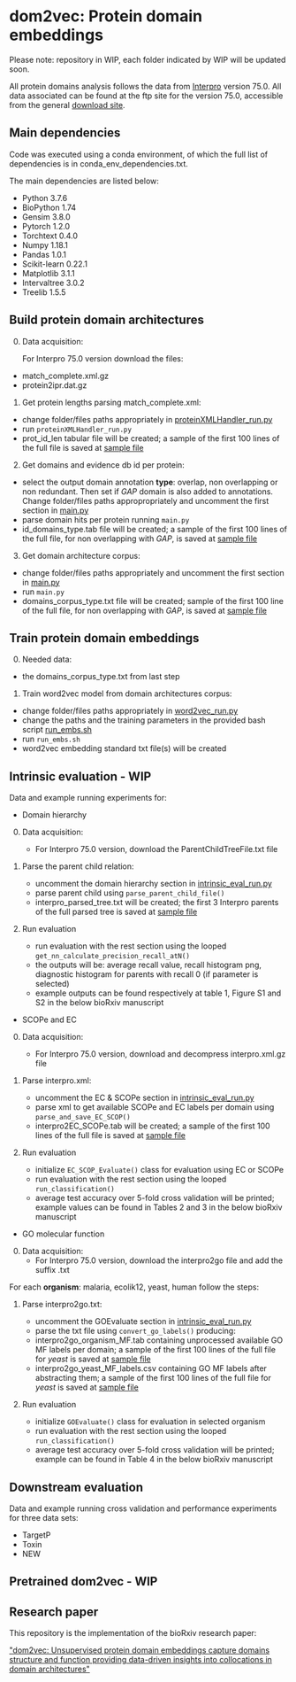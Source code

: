 # dom2vec: Protein domain embeddings
Please note: repository in WIP, each folder indicated by WIP will be updated soon.

All protein domains analysis follows the data from [Interpro](https://www.ebi.ac.uk/interpro/) version 75.0.
All data associated can be found at the ftp site for the version 75.0, accessible from the general [download site](https://www.ebi.ac.uk/interpro/download/).

## Main dependencies
Code was executed using a conda environment, of which the full list of dependencies is in conda_env_dependencies.txt.

The main dependencies are listed below:
* Python 3.7.6
* BioPython 1.74
* Gensim 3.8.0
* Pytorch 1.2.0
* Torchtext 0.4.0
* Numpy 1.18.1
* Pandas 1.0.1
* Scikit-learn 0.22.1
* Matplotlib 3.1.1
* Intervaltree 3.0.2
* Treelib 1.5.5

## Build protein domain architectures
0. Data acquisition:

   For Interpro 75.0 version download the files:
* match_complete.xml.gz
* protein2ipr.dat.gz

1. Get protein lengths parsing match_complete.xml:
* change folder/files paths appropriately in [proteinXMLHandler_run.py](code/proteinXMLHandler_run.py)
* run `proteinXMLHandler_run.py`
* prot_id_len tabular file will be created; a sample of the first 100 lines of the full file is saved at [sample file](domain_architecture_creation/prot_id_len_sample_100.tab)

2. Get domains and evidence db id per protein:
* select the output domain annotation **type**: overlap, non overlapping or non redundant. Then set if *GAP* domain is also added to annotations. 
  Change folder/files paths appropropriately and uncomment the first section in [main.py](code/main.py) 
* parse domain hits per protein running `main.py`
* id_domains_type.tab file will be created; a sample of the first 100 lines of the full file, for non overlapping with *GAP*, is saved at [sample file](domain_architecture_creation/id_domains_no_overlap_gap_sample_100.tab)

3. Get domain architecture corpus:
* change folder/files paths appropriately and uncomment the first section in [main.py](code/main.py)
* run `main.py`
* domains_corpus_type.txt file will be created; sample of the first 100 line of the full file, for non overlapping with *GAP*, is saved at [sample file](domain_architecture_creation/domains_corpus_no_overlap_gap_sample_100.txt)

## Train protein domain embeddings
0. Needed data:
* the domains_corpus_type.txt from last step

1. Train word2vec model from domain architectures corpus:
* change folder/files paths appropriately in [word2vec_run.py](code/word2vec_run.py)
* change the paths and the training parameters in the provided bash script [run_embs.sh](domain_embeddings_training/run_embs.sh)
* run `run_embs.sh`
* word2vec embedding standard txt file(s) will be created

## Intrinsic evaluation - WIP
Data and example running experiments for:
* Domain hierarchy

0. Data acquisition:
   * For Interpro 75.0 version, download the ParentChildTreeFile.txt file

1. Parse the parent child relation:
   * uncomment the domain hierarchy section in [intrinsic_eval_run.py](code/intrinsic_eval_run.py)
   * parse parent child using `parse_parent_child_file()`
   * interpro_parsed_tree.txt will be created; the first 3 Interpro parents of the full parsed tree is saved at [sample file](intrinsic_evaluation/domain_hierarchy/interpro_parsed_tree_sample_3parents.txt)

2. Run evaluation
   * run evaluation with the rest section using the looped `get_nn_calculate_precision_recall_atN()`
   * the outputs will be: average recall value, recall histogram png, diagnostic histogram for parents with recall 0 (if parameter is selected)
   * example outputs can be found respectively at table 1, Figure S1 and S2 in the below bioRxiv manuscript

* SCOPe and EC
0. Data acquisition:
   * For Interpro 75.0 version, download and decompress interpro.xml.gz file

1. Parse interpro.xml:
   * uncomment the EC & SCOPe section in [intrinsic_eval_run.py](code/intrinsic_eval_run.py)
   * parse xml to get available SCOPe and EC labels per domain using `parse_and_save_EC_SCOP()`
   * interpro2EC_SCOPe.tab will be created; a sample of the first 100 lines of the full file is saved at [sample file](intrinsic_evaluation/SCOPe_EC/interpro2EC_SCOPe_sample_100.tab)

2. Run evaluation
   * initialize `EC_SCOP_Evaluate()` class for evaluation using EC or SCOPe
   * run evaluation with the rest section using the looped `run_classification()`
   * average test accuracy over 5-fold cross validation will be printed; example values can be found in Tables 2 and 3 in the below bioRxiv manuscript

* GO molecular function
0. Data acquisition:
   * For Interpro 75.0 version, download the interpro2go file and add the suffix .txt

For each **organism**: malaria, ecolik12, yeast, human follow the steps:
1. Parse interpro2go.txt:
   * uncomment the GOEvaluate section in [intrinsic_eval_run.py](code/intrinsic_eval_run.py)
   * parse the txt file using `convert_go_labels()` producing:
   * interpro2go_organism_MF.tab containing unprocessed available GO MF labels per domain; a sample of the first 100 lines of the full file for *yeast* is saved at [sample file](intrinsic_evaluation/GO_molecular_function/interpro2go_yeast_MF_sample_100.tab)
   * interpro2go_yeast_MF_labels.csv containing GO MF labels after abstracting them; a sample of the first 100 lines of the full file for *yeast* is saved at [sample file](intrinsic_evaluation/GO_molecular_function/interpro2go_yeast_MF_labels_sample_100.csv)

2. Run evaluation
   * initialize `GOEvaluate()` class for evaluation in selected organism
   * run evaluation with the rest section using the looped `run_classification()`
   * average test accuracy over 5-fold cross validation will be printed; example can be found in Table 4 in the below bioRxiv manuscript
 
## Downstream evaluation
Data and example running cross validation and performance experiments for three data sets:
* TargetP
* Toxin
* NEW

## Pretrained dom2vec - WIP

## Research paper
This repository is the implementation of the bioRxiv research paper:

["dom2vec: Unsupervised protein domain embeddings capture domains structure and function providing data-driven insights into collocations in domain architectures"](https://www.biorxiv.org/content/10.1101/2020.03.17.995498v2)
